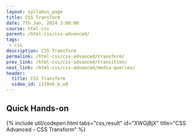 ```yaml
---
layout: syllabus_page
title: CSS Transform
date: 7th Jan, 2024 3:00:00
course: html-css
parent: /html-css/css-advanced/
tags:
 - css
description: CSS Transform
permalink: /html-css/css-advanced/transform/
prev_link: /html-css/css-advanced/transition/
next_link: /html-css/css-advanced/media-queries/
header:
  title: CSS Transform
  video_id: i1I0o6_b_w8
---
```


## Quick Hands-on

{% include util/codepen.html tabs="css,result" id="XWGjBjX" title="CSS Advanced - CSS Transform"  %}
